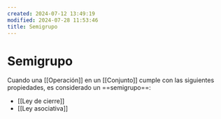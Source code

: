 ```yaml
---
created: 2024-07-12 13:49:19
modified: 2024-07-28 11:53:46
title: Semigrupo
---
```


# Semigrupo

Cuando una [[Operación]] en un [[Conjunto]] cumple con las siguientes propiedades, es considerado un ==semigrupo==:

- [[Ley de cierre]]
- [[Ley asociativa]]
